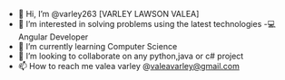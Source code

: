 - 👋 Hi, I’m @varley263 [VARLEY LAWSON VALEA]
- 👀 I’m interested in solving problems using the latest technologies
-💻 Angular Developer
- 🌱 I’m currently learning Computer Science
- 💞️ I’m looking to collaborate on any python,java or c# project
- 📫 How to reach me valea varley @valeavarley@gmail.com

<!---
varley263/varley263 is a ✨ special ✨ repository because its `README.md` (this file) appears on your GitHub profile.
You can click the Preview link to take a look at your changes.
--->
